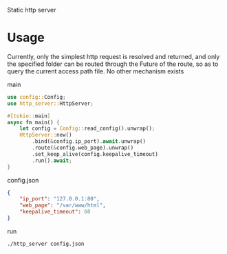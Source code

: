 Static http server

# Usage

Currently, only the simplest http request is resolved and returned, and only the specified folder can be routed through the Future of the route, so as to query the current access path file.
No other mechanism exists

main
```rust
use config::Config;
use http_server::HttpServer;

#[tokio::main]
async fn main() {
    let config = Config::read_config().unwrap();
    HttpServer::new()
        .bind(&config.ip_port).await.unwrap()
        .route(&config.web_page).unwrap()
        .set_keep_alive(config.keepalive_timeout)
        .run().await;
}
```

config.json
```json
{
    "ip_port": "127.0.0.1:80",
    "web_page": "/var/www/html",
    "keepalive_timeout": 60
}
```

run
```shell
./http_server config.json
```
